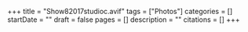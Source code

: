 +++
title = "Show82017studioc.avif"
tags = ["Photos"]
categories = []
startDate = ""
draft = false
pages = []
description = ""
citations = []
+++

